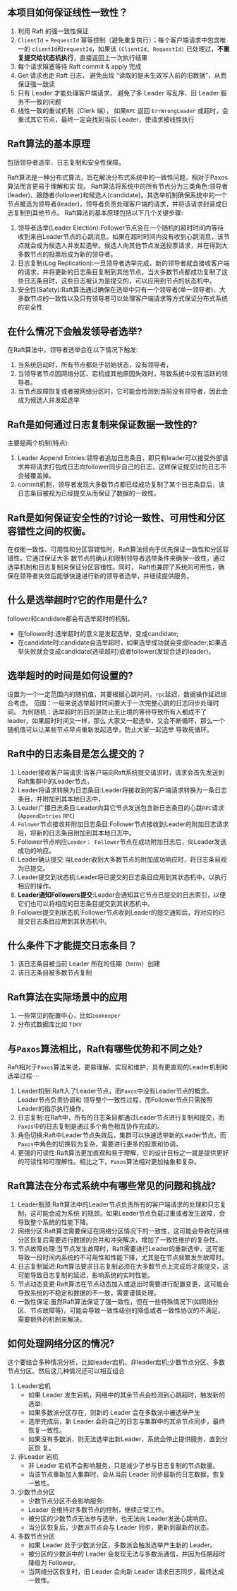 ## 本项目如何保证线性一致性？

1. 利用 Raft 的强一致性保证
2. `ClientId` + `RequestId` 幂等控制（避免重复执行）；每个客户端请求中包含唯一的 `clientId`和`requestId`，如果该 `(ClientId, RequestId)` 已处理过，**不重复提交给状态机执行**，直接返回上一次执行结果
3. 每个请求阻塞等待 Raft commit & apply 完成
4. Get 请求也走 Raft 日志， 避免出现 “读取的是未生效写入前的旧数据”，从而保证强一致读
5. 只有 Leader 才能处理客户端请求， 避免了多 Leader 写乱序、旧 Leader 服务不一致的问题
6. 线性一致的重试机制（Clerk 端）， 如果`RPC` 返回 `ErrWrongLeader` 或超时，会重试其它节点，最终一定会找到当前 Leader，使请求被线性执行

## Raft算法的基本原理

包括领导者选举、日志复制和安全性保障。

Raft算法是一种分布式算法，旨在解决分布式系统中的一致性问题，相对于Paxos算法而言更易于理解和实
现。
Raft算法将系统中的所有节点分为三类角色:领导者(leader)、跟随者(follower)和候选人(candidate)。其选举机制确保系统中的一个节点被选为领导者(leader)，领导者负责处理客户端的请求，并将该请求封装成日志复制到其他节点。
Raft算法的基本原理包括以下几个关键步骤:

1. 领导者选举(Leader Election):Follower节点会在一个随机的超时时间内等待收到来自Leader节点的心跳消息。如果在超时时间内没有收到心跳消息，该节点就会成为候选人并发起选举。候选人向其他节点发送投票请求，并在得到大多数节点的投票后成为新的领导者。
2. 日志复制(Log Replication):一旦领导者选举完成，新的领导者就会接收客户端的请求，并将更新的日志条目复制到其他节点。当大多数节点都成功复制了这些日志条目时，这些日志被认为是提交的，可以应用到节点的状态机中。
3. 安全性(Safety):Raft算法通过确保在选举中只有一个领导者(单一领导者)、大多数节点的一致性以及只有领导者可以处理客户端请求等方式保证分布式系统的安全性

## 在什么情况下会触发领导者选举?


在Raft算法中，领导者选举会在以下情况下触发:

1. 当系统启动时，所有节点都处于初始状态，没有领导者，
2. 当领导者节点因网络分区、宕机或其他原因失效时，导致系统中没有活跃的领导者。
3. 当节点故障恢复或者被网络分区时，它可能会检测到当前没有领导者，因此会成为候选人并发起选举

## Raft是如何通过日志复制来保证数据一致性的?

主要是两个机制(特点):

1. Leader Append Entries:领导者追加日志条目，即只有leader可以接受外部请求并将请求打包成日志向follower同步自己的日志，这样保证提交过的日志不会被覆盖掉。
2. commit机制，领导者发现大多数节点都已经成功复制了某个日志条目后，该日志条目被视为已经提交从而保证了数据的一致性。

## Raft是如何保证安全性的?讨论一致性、可用性和分区容错性之间的权衡。

在权衡一致性、可用性和分区容错性时，Raft算法倾向于优先保证一致性和分区容错性。它通过保证大多
数节点的确认和限制领导者选举条件来确保一致性，通过选举机制和日志复制来保证分区容错性。同时，
Raft也兼顾了系统的可用性，确保在领导者失效后能够快速进行新的领导者选举，并继续提供服务。

## 什么是选举超时?它的作用是什么?

follower和candidate都会有选举超时的机制。

- 在follower时:选举超时的意义是发起选举，变成candidate;
- 在candidate时:candidate会选举超时，如果选举成功就会变成leader;如果选举失败就会变成candidate(选举超时)或者follower(发现合适的leader)。

## 选举超时的时间是如何设置的?

设置为一个一定范围内的随机值，其要根据心跳时间，`rpc`延迟，数据操作延迟综合考虑。
范围：一般来说选举超时时间要大于一次完整心跳的日志同步处理时间。
为何随机：选举超时的日的是防止无止境的等待导致所有人都成不了leader，如果超时时间又一样，那么
大家又一起选举，又会不断循环，那么一个随机值可以让某些节点早点重新发起选举，防止大家一起选举
导致死循环。

## Raft中的日志条目是怎么提交的？

1. Leader接收客户端请求:当客户端向Raft系统提交请求时，请求会首先发送到Raft集群中的Leader节点，
2. Leader将请求转换为日志条目:Leader将接收到的客户端请求转换为一条日志条目，并附加到其本地日志中，
3. Leader广播日志条目:Leader向其它节点发送包含新日志条目的心跳`RPC`请求(`AppendEntries` `RPC`)
4. `Folower`节点接收并附加日志条目:Follower节点接收到Leader的附加日志请求后，将新的日志条目附加到其本地日志中。
5. Follower节点响应`Leader： Follower`节点在成功附加日志后，向Leader发送成功的响应。
6. Leader确认提交:当Leader收到大多数节点的附加成功响应时，将日志条目视为已提交。
7. Leader提交到状态机:Leader将已提交的日志条目应用到其状态机中，以执行相应的操作。
8. **Leader通知Followers提交**:Leader会通知其它节点已提交的日志索引，以便它们也可以将相应的日志条目提交到其状态机中。
9. Follower提交到状态机:Follower节点收到Leader的提交通知后，将对应的已提交日志条目应用到其状态机中。

## 什么条件下才能提交日志条目？

1. 该日志条目被当前 Leader 所在的任期（term）创建
2. 该日志条目被多数节点复制

## Raft算法在实际场景中的应用

1. 一些常见的配置中心，比如`zookeeper`
2. 分布式数据库比如 `TIKV`

## 与`Paxos`算法相比，Raft有哪些优势和不同之处?

Raft相对于`Paxos`算法来说，更易理解、实现和维护，具有更直观的Leader机制和选举过程····

1. Leader机制:Raft入了Leader节点，而`Paxos`中没有Leader节点的概念。Leader节点负责协调和
   领导整个一致性过程，而Follower节点只需按照Leader的指示执行操作。
2. 日志复制:在Raft中，所有的日志条目都通过Leader节点进行复制和提交，而`Paxos`中的日志复制是通过多个角色相互协作完成的。
3. 角色切换:Raft中Leader节点失效后，集群可以快速选举新的Leader节点，而`Paxos`中角色的切换较为复杂，需要进行更多的投票和协调，
4. 更强的可读性:Raft算法更加直观和易于理解，它的设计目标之一就是提供更好的可读性和可理解性。相比之下，`Paxos`算法相对更加抽象和复杂。

## Raft算法在分布式系统中有哪些常见的问题和挑战?

1. Leader瓶颈:Raft算法中的Leader节点负责所有的客户端请求的处理和只志复制，这可能会成为系统
   的瓶颈。如果Leader节点负载过重或者发生故障，会导致整个系统的性能下降。
2. 网络分区:Raft算法需要保证在网络分区情况下的一致性，这可能会导致在网络分区恢复后需要进行数据的合并和冲突解决，增加了一致性维护的复杂性。
3. 节点故障处理:当节点发生故障时，Raft需要进行Leader的重新选举，这可能导致一段时间内系统的不可用性和性能下降，尤其是在节点频繁发生故障时。
4. 日志复制延迟:Raft算法要求日志复制必须在大多数节点上完成后才能提交，这可能导致日志复制的延迟，影响系统的实时性能。
5. 节点动态变更:Raft算法在节点动态加入或退出时需要进行配置变更，这可能会导致系统的不稳定和数据的不一致，需要谨慎处理。
6. 一致性保证:虽然Raft算法保证了强一致性，但在一些特殊情况下(如网络分区、节点故障等)，可能会导致一致性级别的降低或者一致性协议的不满足，需要额外的机制来解决。

## 如何处理网络分区的情况?

 这个要结合多种情况分析，比如leader宕机、非leader宕机;少数节点分区、多数节点分区。然后这几种情况还可以相互组合

1. Leader宕机
   - 如果 Leader 发生宕机，网络中的其余节点会检测到心跳超时，触发新的选举:
   - 如果多数派分区存在，则新的 Leader 会在多数派中被选举产生
   - 选举完成后，新 Leader 会将自己的日志与集群中的其余节点同步，最终恢复一致性。
   - 如果没有多数派，则无法选举出新Leader，系统会停止提供服务，直到分区恢
     复。
2. 非Leader 宕机
   - 非 Leader 宕机不会影响服务，只是减少了参与日志复制的节点数量。
   - 当该节点重新加入集群时，会从当前 Leader 同步最新的日志数据，恢复一致性。
3. 少数节点分区
   - 少数节点分区不会影响服务:
   - Leader 会维持对多数节点的控制，继续正常工作。
   - 被分区的少数节点无法参与选举，也无法向 Leader发送心跳响应。
   - 当分区恢复后，少数派节点会与 Leader 同步，更新到最新的状态。
4. 多数节点分区
   - 如果 Leader 处于少数派分区，多数派会触发选举产生新的 Leader。
   - 被分区的少数派中的 Leader 会发现无法与多数派通信，并因为任期超时降级为 Follower。
   - 当网络分区恢复时，旧 Leader 会向新 Leader 请求日志同步，最终达成一致性。
